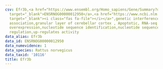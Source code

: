 ```yaml
---
csv: Efr3b,<a href="https://www.ensembl.org/Homo_sapiens/Gene/Summary?db=core;g=ENSRNOG00000012950"
  target="_blank">ENSRNOG00000012950</a>,<a href="https://www.ncbi.nlm.nih.gov/pubmed/30467350"
  target="_blank"><i class="fas fa-file"></i></a>",genetic interference,functional
  association,granular layer of cerebellar cortex , Apoptotic, RNA-seq assay, hsf-1
  overexpression,nucleotide sequence identification,nucleotide sequence identification,transcriptional
  regulation,up-regulates activity
data_alias: Efr3b
data_id: ENSRNOG00000012950
data_numevidence: 1
data_species: Rattus norvegicus
data_taxid: '10116'
title: Efr3b
---
```

